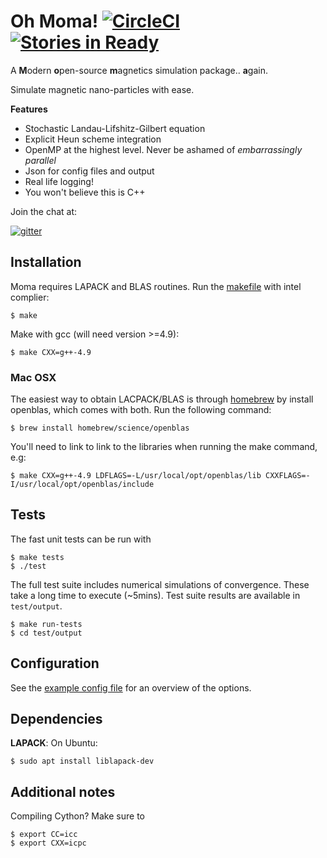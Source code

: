 # Oh Moma! [![CircleCI](https://circleci.com/gh/owlas/moma.svg?style=svg)](https://circleci.com/gh/owlas/moma) [![Stories in Ready](https://badge.waffle.io/owlas/moma.png?label=ready&title=Ready)](https://waffle.io/owlas/moma)

A **M**odern **o**pen-source **m**agnetics simulation package.. **a**gain.

Simulate magnetic nano-particles with ease.

**Features**

 - Stochastic Landau-Lifshitz-Gilbert equation
 - Explicit Heun scheme integration
 - OpenMP at the highest level. Never be ashamed of *embarrassingly
   parallel*
 - Json for config files and output
 - Real life logging!
 - You won't believe this is C++

Join the chat at:

[![gitter](https://badges.gitter.im/Join%20Chat.svg)](https://gitter.im/oh-moma)

## Installation

Moma requires LAPACK and
BLAS routines. Run the [makefile](makeflie) with intel complier:

``` shell
$ make
```

Make with gcc (will need version >=4.9):

``` shell
$ make CXX=g++-4.9
```

### Mac OSX

The easiest way to obtain LACPACK/BLAS is through
[homebrew](http://brew.sh/) by install openblas, which comes with
both. Run the following command:

``` shell
$ brew install homebrew/science/openblas
```

You'll need to link to link to the libraries when running the make command, e.g:

``` shell
$ make CXX=g++-4.9 LDFLAGS=-L/usr/local/opt/openblas/lib CXXFLAGS=-I/usr/local/opt/openblas/include
```

## Tests

The fast unit tests can be run with

``` shell
$ make tests
$ ./test
```

The full test suite includes numerical simulations of convergence. These take a
long time to execute (~5mins). Test suite results are available in `test/output`.

``` shell
$ make run-tests
$ cd test/output
```

## Configuration

See the [example config file](configs/example.json) for an overview of the options.

## Dependencies

**LAPACK**: On Ubuntu:

``` shell
$ sudo apt install liblapack-dev
```

## Additional notes

Compiling Cython? Make sure to

``` shell
$ export CC=icc
$ export CXX=icpc
```
